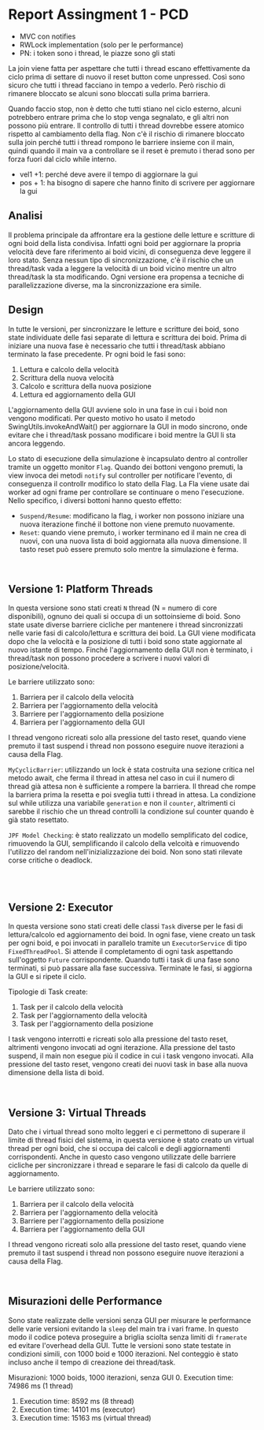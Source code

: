 # Report Assingment 1 - PCD

- MVC con notifies
- RWLock implementation (solo per le performance)
- PN: i token sono i thread, le piazze sono gli stati


La join viene fatta per aspettare che tutti i thread escano effettivamente da ciclo prima di settare di nuovo il reset button come unpressed. Così sono sicuro che tutti i thread facciano in tempo a vederlo. 
Però rischio di rimanere bloccato se alcuni sono bloccati sulla prima barriera. 

Quando faccio stop, non è detto che tutti stiano nel ciclo esterno, alcuni potrebbero entrare prima che lo stop venga segnalato, e gli altri non possono più entrare. 
Il controllo di tutti i thread dovrebbe essere atomico rispetto al cambiamento della flag.
Non c'è il rischio di rimanere bloccato sulla join perché tutti i thread rompono le barriere insieme con il main, quindi quando il main va a controllare se il reset è premuto i therad sono per forza fuori dal ciclo while interno.


- vel1 +1: perché deve avere il tempo di aggiornare la gui 
- pos + 1: ha bisogno di sapere che hanno finito di scrivere per aggiornare la gui

## Analisi
Il problema principale da affrontare era la gestione delle letture e scritture di ogni boid della lista condivisa. Infatti ogni boid per aggiornare la propria velocità deve fare riferimento ai boid vicini, di conseguenza deve leggere il loro stato. Senza nessun tipo di sincronizzazione, c'è il rischio che un thread/task vada a leggere la velocità di un boid vicino mentre un altro thread/task la sta modificando. 
Ogni versione era propensa a tecniche di parallelizzazione diverse, ma la sincronizzazione era simile. 

## Design
In tutte le versioni, per sincronizzare le letture e scritture dei boid, sono state individuate delle fasi separate di lettura e scrittura dei boid. Prima di iniziare una nuova fase è necessario che tutti i thread/task abbiano terminato la fase precedente.
Pr ogni boid le fasi sono:
1. Lettura e calcolo della velocità
2. Scrittura della nuova velocità
3. Calcolo e scrittura della nuova posizione
4. Lettura ed aggiornamento della GUI

L'aggiornamento della GUI avviene solo in una fase in cui i boid non vengono modificati. Per questo motivo ho usato il metodo SwingUtils.invokeAndWait() per aggiornare la GUI in modo sincrono, onde evitare che i thread/task possano modificare i boid mentre la GUI li sta ancora leggendo.

Lo stato di esecuzione della simulazione è incapsulato dentro al controller tramite un oggetto monitor `Flag`. Quando dei bottoni vengono premuti, la view invoca dei metodi `notify` sul controller per notificare l'evento, di conseguenza il controllr modifico lo stato della Flag. 
La Fla viene usate dai worker ad ogni frame per controllare se continuare o meno l'esecuzione. Nello specifico, i diversi bottoni hanno questo effetto:
* `Suspend/Resume`: modificano la flag, i worker non possono iniziare una nuova iterazione finché il bottone non viene premuto nuovamente. 
* `Reset`: quando viene premuto, i worker terminano ed il main ne crea di nuovi, con una nuova lista di boid aggiornata alla nuova dimensione. Il tasto reset può essere premuto solo mentre la simulazione è ferma.


<br/>

## Versione 1: Platform Threads
In questa versione sono stati creati `N` thread (N = numero di core disponibili), ognuno dei quali si occupa di un sottoinsieme di boid.
Sono state usate diverse barriere cicliche per mantenere i thread sincronizzati nelle varie fasi di calcolo/lettura e scrittura dei boid.
La GUI viene modificata dopo che la velocità e la posizione di tutti i boid sono state aggiornate al nuovo istante di tempo. Finché l'aggiornamento della GUI non è terminato, i thread/task non possono procedere a scrivere i nuovi valori di posizione/velocità.

Le barriere utilizzato sono:
1. Barriera per il calcolo della velocità
2. Barriera per l'aggiornamento della velocità
3. Barriere per l'aggiornamento della posizione
4. Barriera per l'aggiornamento della GUI

I thread vengono ricreati solo alla pressione del tasto reset, quando viene premuto il tast suspend i thread non possono eseguire nuove iterazioni a causa della Flag.

`MyCyclicBarrier`: utilizzando un lock è stata costruita una sezione critica nel metodo await, che ferma il thread in attesa nel caso in cui il numero di thread già attesa non è sufficiente a rompere la barriera. Il thread che rompe la barriera prima la resetta e poi sveglia tutti i thread in attesa. 
La condizione sul while utilizza una variabile `generation` e non il `counter`, altrimenti ci sarebbe il rischio che un thread controlli la condizione sul counter quando è già stato resettato.

`JPF Model Checking`: è stato realizzato un modello semplificato del codice, rimuovendo la GUI, semplificando il calcolo della velcoità e rimuovendo l'utilizzo del random nell'inizializzazione dei boid. Non sono stati rilevate corse critiche o deadlock.

<br/>

```

```


## Versione 2: Executor
In questa versione sono stati creati delle classi `Task` diverse per le fasi di lettura/calcolo ed aggiornamento dei boid.
In ogni fase, viene creato un task per ogni boid, e poi invocati in parallelo tramite un `ExecutorService` di tipo `FixedThreadPool`. 
Si attende il completamento di ogni task aspettando sull'oggetto `Future` corrispondente. 
Quando tutti i task di una fase sono terminati, si può passare alla fase successiva. Terminate le fasi, si aggiorna la GUI e si ripete il ciclo. 

Tipologie di Task create: 
1. Task per il calcolo della velocità
2. Task per l'aggiornamento della velocità
3. Task per l'aggiornamento della posizione

I task vengono interrotti e ricreati solo alla pressione del tasto reset, altrimenti vengono invocati ad ogni iterazione. 
Alla pressione del tasto suspend, il main non esegue più il codice in cui i task vengono invocati.
Alla pressione del tasto reset, vengono creati dei nuovi task in base alla nuova dimensione della lista di boid.

<br/>

## Versione 3: Virtual Threads
Dato che i virtual thread sono molto leggeri e ci permettono di superare il limite di thread fisici del sistema, in questa versione è stato creato un virtual thread per ogni boid, che si occupa dei calcoli e degli aggiornamenti corrispondenti. 
Anche in questo caso vengono utilizzate delle barriere cicliche per sincronizzare i thread e separare le fasi di calcolo da quelle di aggiornamento. 

Le barriere utilizzato sono:
1. Barriera per il calcolo della velocità
2. Barriera per l'aggiornamento della velocità
3. Barriere per l'aggiornamento della posizione
4. Barriera per l'aggiornamento della GUI

I thread vengono ricreati solo alla pressione del tasto reset, quando viene premuto il tast suspend i thread non possono eseguire nuove iterazioni a causa della Flag.

<br/>

## Misurazioni delle Performance
Sono state realizzate delle versioni senza GUI per misurare le performance delle varie versioni evitando la `sleep` del main tra i vari frame. In questo modo il codice poteva proseguire a briglia sciolta senza limiti di `framerate` ed evitare l'overhead della GUI.
Tutte le versioni sono state testate in condizioni simili, con 1000 boid e 1000 iterazioni. Nel conteggio è stato incluso anche il tempo di creazione dei thread/task.

Misurazioni: 1000 boids, 1000 iterazioni, senza GUI
0. Execution time: 74986 ms (1 thread)
1. Execution time: 8592 ms (8 thread)
2. Execution time: 14101 ms (executor)
3. Execution time: 15163 ms (virtual thread)